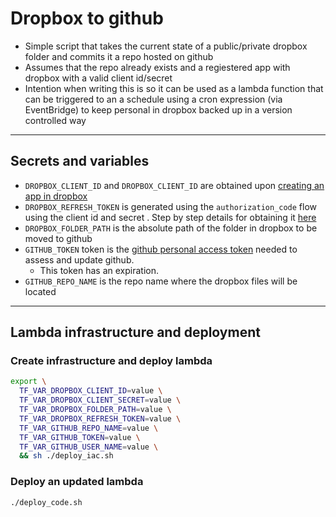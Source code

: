 # Dropbox to github
- Simple script that takes the current state of a public/private dropbox folder and commits it a repo hosted on github
- Assumes that the repo already exists and a regiestered app with dropbox with a valid client id/secret
- Intention when writing this is so it can be used as a lambda function that can be triggered to an a schedule using a cron expression (via EventBridge) to keep personal in dropbox backed up in a version controlled way



____
## Secrets and variables 
- `DROPBOX_CLIENT_ID` and `DROPBOX_CLIENT_ID` are obtained upon [creating an app in dropbox](https://www.dropbox.com/developers/apps/create)
- `DROPBOX_REFRESH_TOKEN` is generated using the `authorization_code` flow using the client id and secret . Step by step details for obtaining it [here](https://www.dropboxforum.com/t5/Dropbox-API-Support-Feedback/Get-refresh-token-from-access-token/td-p/596739)
- `DROPBOX_FOLDER_PATH`  is the absolute path of the folder in dropbox to be moved to github
- `GITHUB_TOKEN` token is the [github personal access token](https://github.com/settings/tokens) needed to assess and update github.
  - This token has an expiration.
- `GITHUB_REPO_NAME` is the repo name where the dropbox files will be located

____
## Lambda infrastructure and deployment
### Create infrastructure and deploy lambda
```Bash
export \
  TF_VAR_DROPBOX_CLIENT_ID=value \
  TF_VAR_DROPBOX_CLIENT_SECRET=value \
  TF_VAR_DROPBOX_FOLDER_PATH=value \
  TF_VAR_DROPBOX_REFRESH_TOKEN=value \
  TF_VAR_GITHUB_REPO_NAME=value \
  TF_VAR_GITHUB_TOKEN=value \
  TF_VAR_GITHUB_USER_NAME=value \
  && sh ./deploy_iac.sh
```

### Deploy an updated lambda

```Bash
./deploy_code.sh
```
